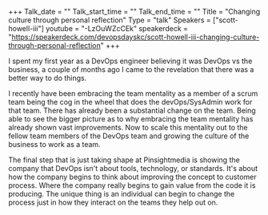 +++
Talk_date = ""
Talk_start_time = ""
Talk_end_time = ""
Title = "Changing culture through personal reflection"
Type = "talk"
Speakers = ["scott-howell-iii"]
youtube = "-LzOuWZcCEk"
speakerdeck = "https://speakerdeck.com/devopsdayskc/scott-howell-iii-changing-culture-through-personal-reflection"
+++

I spent my first year as a DevOps engineer believing it was DevOps vs the business, a couple of months ago I came to the revelation that there was a better way to do things. 

I recently have been embracing the team mentality as a member of a scrum team being the cog in the wheel that does the devOps/SysAdmin work for that team. There has already been a substantial change on the team. Being able to see the bigger picture as to why embracing the team mentality has already shown vast improvements. Now to scale this mentality out to the fellow team members of the DevOps team and growing the culture of the business to work as a team. 

The final step that is just taking shape at Pinsightmedia is showing the company that DevOps isn't about tools, technology, or standards. It's about how the company begins to think about improving the concept to customer process. Where the company really begins to gain value from the code it is producing. The unique thing is an individual can begin to change the process just in how they interact on the teams they help out on.
